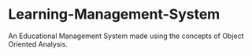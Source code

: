 # Learning-Management-System
An Educational Management System made using the concepts of Object Oriented Analysis.
